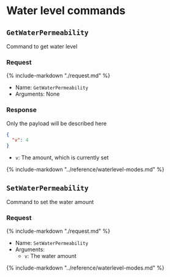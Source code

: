 # Water level commands

## `GetWaterPermeability`

Command to get water level

### Request

{%
   include-markdown "./request.md"
%}

- Name: `GetWaterPermeability`
- Arguments: None

### Response

Only the payload will be described here

```json
{
  "v": 4
}
```

- `v`: The amount, which is currently set

{%
include-markdown "../reference/waterlevel-modes.md"
%}

## `SetWaterPermeability`

Command to set the water amount

### Request

{%
include-markdown "./request.md"
%}

- Name: `SetWaterPermeability`
- Arguments:
  - `v`: The water amount

{%
include-markdown "../reference/waterlevel-modes.md"
%}
